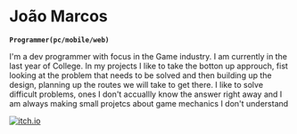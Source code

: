 # João Marcos

**`Programmer(pc/mobile/web)`**

I'm a dev programmer with focus in the Game industry. I am currently in the last year of College. In my projects I like to take the botton up approuch, 
fist looking at the problem that needs to be solved and then building up the design, planning up the routes we will take to get there.
I like to solve difficult problems, ones I don't accuallly know the answer right away and I am always making small projetcs about game mechanics I don't understand



<p aling='left'>
<a href = "https://joao-marcos-bastos.itch.io/">
<img alt = "itch.io" src="https://img.shields.io/badge/Itch.io"/>
</a>
</p>